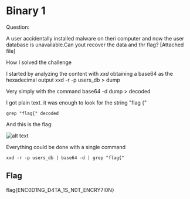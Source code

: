 # Binary 1

Question:

A user accidentally installed malware on theri computer and now the user database is unavailable.Can yout recover the data and thr flag?
[Attached file]

How I solved the challenge

I started by analyzing the content with *xxd* obtaining a base64 as the hexadecimal output
    xxd -r -p users_db > dump

Very simply with the command
    base64 -d dump > decoded

I got plain text. it was enough to look for the string "flag {"

    grep "flag{" decoded

And this is the flag:

![alt text](https://i.imgur.com/hDHwZKC.png) 


Everything could be done with a single command

    xxd -r -p users_db | base64 -d | grep "flag{"

## Flag

flag{ENC0D1NG_D4TA_1S_N0T_ENCRY7I0N}
